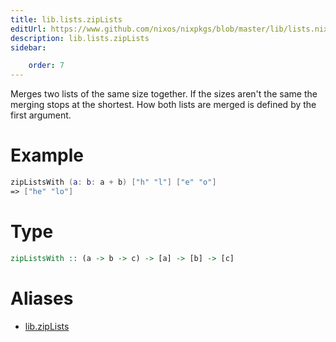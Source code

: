 ```yaml
---
title: lib.lists.zipLists
editUrl: https://www.github.com/nixos/nixpkgs/blob/master/lib/lists.nix#L615C5
description: lib.lists.zipLists
sidebar:

    order: 7
---
```


Merges two lists of the same size together. If the sizes aren't the same
the merging stops at the shortest. How both lists are merged is defined
by the first argument.

# Example

```nix
zipListsWith (a: b: a + b) ["h" "l"] ["e" "o"]
=> ["he" "lo"]
```

# Type

```haskell
zipListsWith :: (a -> b -> c) -> [a] -> [b] -> [c]
```


# Aliases

- [lib.zipLists](/nix-doc-comments/reference/lib/lib-zipLists)


